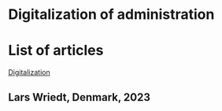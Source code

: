 # Digitalization of administration

# List of articles

[Digitalization](https://lwriedt.github.io/Digital.md)


## Lars Wriedt, Denmark, 2023

